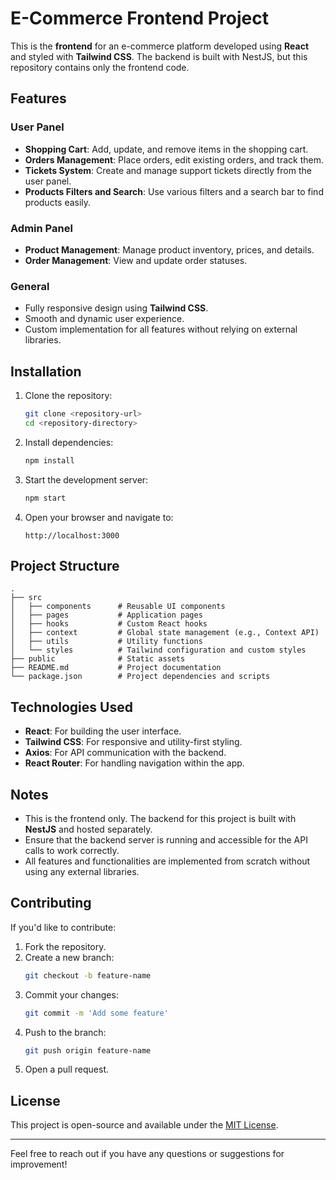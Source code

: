 # E-Commerce Frontend Project

This is the **frontend** for an e-commerce platform developed using **React** and styled with **Tailwind CSS**. The backend is built with NestJS, but this repository contains only the frontend code.

## Features

### User Panel
- **Shopping Cart**: Add, update, and remove items in the shopping cart.
- **Orders Management**: Place orders, edit existing orders, and track them.
- **Tickets System**: Create and manage support tickets directly from the user panel.
- **Products Filters and Search**: Use various filters and a search bar to find products easily.

### Admin Panel
- **Product Management**: Manage product inventory, prices, and details.
- **Order Management**: View and update order statuses.

### General
- Fully responsive design using **Tailwind CSS**.
- Smooth and dynamic user experience.
- Custom implementation for all features without relying on external libraries.

## Installation

1. Clone the repository:
   ```bash
   git clone <repository-url>
   cd <repository-directory>
   ```

2. Install dependencies:
   ```bash
   npm install
   ```

3. Start the development server:
   ```bash
   npm start
   ```

4. Open your browser and navigate to:
   ```
   http://localhost:3000
   ```

## Project Structure
```
.
├── src
│   ├── components      # Reusable UI components
│   ├── pages           # Application pages
│   ├── hooks           # Custom React hooks
│   ├── context         # Global state management (e.g., Context API)
│   ├── utils           # Utility functions
│   └── styles          # Tailwind configuration and custom styles
├── public              # Static assets
├── README.md           # Project documentation
└── package.json        # Project dependencies and scripts
```

## Technologies Used
- **React**: For building the user interface.
- **Tailwind CSS**: For responsive and utility-first styling.
- **Axios**: For API communication with the backend.
- **React Router**: For handling navigation within the app.

## Notes
- This is the frontend only. The backend for this project is built with **NestJS** and hosted separately.
- Ensure that the backend server is running and accessible for the API calls to work correctly.
- All features and functionalities are implemented from scratch without using any external libraries.

## Contributing
If you'd like to contribute:
1. Fork the repository.
2. Create a new branch:
   ```bash
   git checkout -b feature-name
   ```
3. Commit your changes:
   ```bash
   git commit -m 'Add some feature'
   ```
4. Push to the branch:
   ```bash
   git push origin feature-name
   ```
5. Open a pull request.

## License
This project is open-source and available under the [MIT License](LICENSE).

---
Feel free to reach out if you have any questions or suggestions for improvement!
